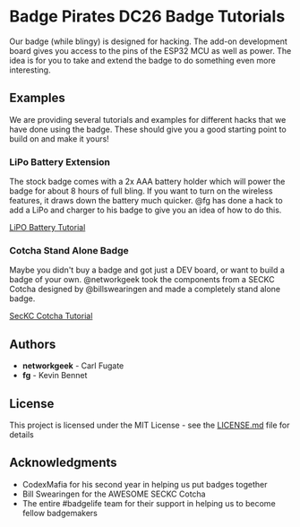 # Badge Pirates DC26 Badge Tutorials

Our badge (while blingy) is designed for hacking.  The add-on development board gives you access to the pins
of the ESP32 MCU as well as power.  The idea is for you to take and extend the badge to do something even more
interesting.

## Examples

We are providing several tutorials and examples for different hacks that we have done using the badge.  These
should give you a good starting point to build on and make it yours!

### LiPo Battery Extension

The stock badge comes with a 2x AAA battery holder which will power the badge for about 8 hours of full
bling.  If you want to turn on the wireless features, it draws down the battery much quicker.  @fg has
done a hack to add a LiPo and charger to his badge to give you an idea of how to do this.

[LiPO Battery Tutorial](/Tutorials/Lipo/README.md)

### Cotcha Stand Alone Badge

Maybe you didn't buy a badge and got just a DEV board, or want to build a badge of your own.  @networkgeek took
the components from a SECKC Cotcha designed by @billswearingen and made a completely stand alone badge.

[SecKC Cotcha Tutorial](/Tutorials/Cotcha/README.md)

## Authors

* **networkgeek** - Carl Fugate
* **fg** - Kevin Bennet

## License

This project is licensed under the MIT License - see the [LICENSE.md](LICENSE.md) file for details

## Acknowledgments

* CodexMafia for his second year in helping us put badges together
* Bill Swearingen for the AWESOME SECKC Cotcha
* The entire #badgelife team for their support in helping us to become fellow badgemakers
